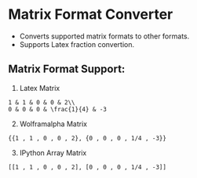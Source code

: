 # Matrix Format Converter
* Converts supported matrix formats to other formats.
* Supports Latex fraction convertion.

## Matrix Format Support:
1. Latex Matrix
```
1 & 1 & 0 & 0 & 2\\
0 & 0 & 0 & \frac{1}{4} & -3
```
2. Wolframalpha Matrix
```
{{1 , 1 , 0 , 0 , 2}, {0 , 0 , 0 , 1/4 , -3}}
```
3. IPython Array Matrix
```
[[1 , 1 , 0 , 0 , 2], [0 , 0 , 0 , 1/4 , -3]]
```